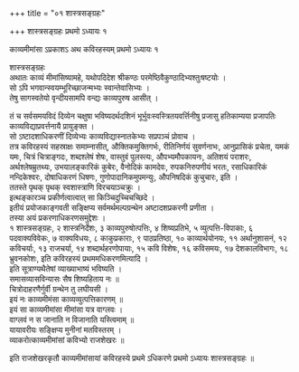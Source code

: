 +++
title = "०१ शास्त्रसङ्ग्रहः"

+++
शास्त्रसङ्ग्रहः प्रथमो ऽध्यायः १  

काव्यमीमांसा ऽप्रकाशऽ अथ कविरहस्यम् प्रथमो ऽध्यायः १  

शास्त्रसङ्ग्रहः  
अथातः काव्यं मीमांसिष्यामहे, यथोपदिदेश श्रीकण्ठः परमेष्ठिवैकुण्ठादिभ्यश्तुःषष्टयोः  ।  
सो ऽपि भगवान्स्वयम्भूरिच्छाजन्मभ्यः स्वान्तेवासिभ्यः  ।  
तेषु सागस्वतेयो वृन्दीयसामपि वन्द्यः काव्यपुरुष आसीत्  ।  
  
तं च सर्वसमयविदं दिव्येन चक्षुषा भविष्यदर्थदशिनं भूर्भुवःस्वस्त्रितयवर्त्तिनीषु प्रजासु हतिकाम्यया प्रजापतिः काव्यविद्याप्रवर्त्तनायै प्रायुङ्क्त  ।  
सो ऽष्टादशाधिकरणीं दिव्येभ्यः काव्यविद्यास्नातकेभ्यः सप्रपञ्चं प्रोवाच  ।  
तत्र कविरहस्यं सहस्राक्षः समाम्नासीत्, औक्तिकमुक्तिगर्भः, रीतिनिर्णयं सुवर्णनाभः, आनुप्रासिकं प्रचेता, यमकं यमः, चित्रं चित्राङ्गदः, शब्दश्लेषं शेषः, वास्तुवं पुलस्त्यः, औपभ्यमौपकायनः, अतिशयं पराशरः, अर्थश्लेषम्रुतथ्यः, उभयालङ्कारिकं कुबेरः, वैनोदिकं कामदेवः, रुपकनिरुपणीयं भरतः, रसाधिकारिकं नन्दिकेश्वरः, दोषाधिकरणं धिषणः, गुणोपादानिकमुपमन्युः, औपनिषदिकं कुचुचारः, इति  ।  
ततस्ते पृथक् पृथक् स्वशास्त्राणि विरचयाञ्चक्रुः  ।  
इत्थङ्कारञ्च प्रकीर्णत्वात्वात् सा किञ्चिदुच्चिचच्छिदे  ।  
इतीयं प्रयोजकाङ्गवती सङ्क्षिप्य सर्वमर्थमल्पग्रन्थेन अष्टादशप्रकरणी प्रणीता  ।  
तस्या अयं प्रकरणाधिकरणसमुद्देशः  ।  
१ शास्त्रसङ्ग्रहः, २ शास्त्रनिर्देशः, ३ काव्यपुरुषोत्पत्तिः, ४ शिष्यप्रतिभे, ५ व्युत्पत्ति-विपाकाः, ६ पदवाक्यविवेकः, ७ वाक्यविधयः, ८ काकुप्रकाराः, ९ पाठप्रतिष्ठा, १० काव्यार्थयोनयः, ११ अर्थानुशासनं, १२ कविचर्याः, १३ राजचर्या, १४ शब्दार्थहरणोपायाः, १५ कवि विशेषः, १६ कविसमयः, १७ देशकालविभागः, १८ भ्रुवनकोशः, इति कविरहस्यं प्रथममधिकरणमित्यादि  ।  
इति सूत्राण्यथैतेषां व्याख्याभाष्यं भविष्यति   ।  
समासव्यासविन्यासः सैष शिष्यहिताय नः ॥  
चित्रोदाहरणैर्गुर्वी ग्रन्थेन तु लघीयसी   ।  
इयं नः काव्यमीमंसा काव्यव्युत्पत्तिकारणम् ॥  
इयं सा काव्यमीमांसा मीमांसा यत्र वाग्लवः   ।  
वाग्लवं न स जानाति न विजानाति यस्त्विमाम् ॥  
यायावरीयः सङ्क्षिप्य मुनीनां मतविस्तरम्   ।  
व्याकरोत्काव्यमीमांसां कविभ्यो राजशेखरः ॥  

इति राजशेखरकृतौ काव्यमीमांसायां कविरहस्ये प्रथमे ऽधिकरणे प्रथमो ऽध्यायः शास्त्रसङ्ग्रहः ॥  
